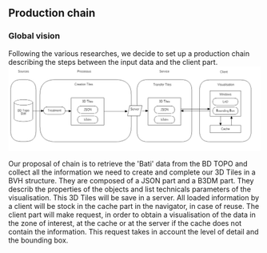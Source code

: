 ## Production chain

### Global vision  
Following the various researches, we decide to set up a production chain describing the steps between the input data and the client part.  
![Production chain](../images/Chaine_production.png "Production chain")


Our proposal of chain is to retrieve the 'Bati' data from the BD TOPO and collect all the information we need to create and complete our 3D Tiles in a BVH structure. They are composed of a JSON part and a B3DM part. They describ the properties of the objects and list technicals parameters of the visualisation.
This 3D Tiles will be save in a server. All loaded information by a client will be stock in the cache part in the navigator, in case of reuse. The client part will make request, in order to obtain a visualisation of the data in the zone of interest, at the cache or at the server if the cache does not contain the information. This request takes in account the level of detail and the bounding box.
